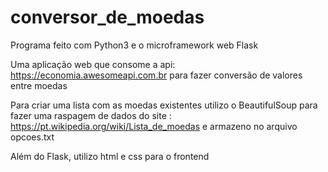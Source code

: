 # conversor_de_moedas
Programa feito com Python3 e o microframework web Flask

Uma aplicação web que consome a api: https://economia.awesomeapi.com.br para fazer conversão de valores entre moedas

Para criar uma lista com as moedas existentes utilizo o BeautifulSoup para fazer uma raspagem de dados do site : https://pt.wikipedia.org/wiki/Lista_de_moedas
e armazeno no arquivo opcoes.txt

Além do Flask, utilizo html e css para o frontend
